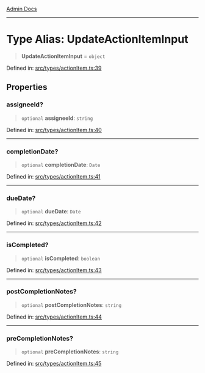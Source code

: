 [Admin Docs](/)

***

# Type Alias: UpdateActionItemInput

> **UpdateActionItemInput** = `object`

Defined in: [src/types/actionItem.ts:39](https://github.com/PalisadoesFoundation/talawa-admin/blob/main/src/types/actionItem.ts#L39)

## Properties

### assigneeId?

> `optional` **assigneeId**: `string`

Defined in: [src/types/actionItem.ts:40](https://github.com/PalisadoesFoundation/talawa-admin/blob/main/src/types/actionItem.ts#L40)

***

### completionDate?

> `optional` **completionDate**: `Date`

Defined in: [src/types/actionItem.ts:41](https://github.com/PalisadoesFoundation/talawa-admin/blob/main/src/types/actionItem.ts#L41)

***

### dueDate?

> `optional` **dueDate**: `Date`

Defined in: [src/types/actionItem.ts:42](https://github.com/PalisadoesFoundation/talawa-admin/blob/main/src/types/actionItem.ts#L42)

***

### isCompleted?

> `optional` **isCompleted**: `boolean`

Defined in: [src/types/actionItem.ts:43](https://github.com/PalisadoesFoundation/talawa-admin/blob/main/src/types/actionItem.ts#L43)

***

### postCompletionNotes?

> `optional` **postCompletionNotes**: `string`

Defined in: [src/types/actionItem.ts:44](https://github.com/PalisadoesFoundation/talawa-admin/blob/main/src/types/actionItem.ts#L44)

***

### preCompletionNotes?

> `optional` **preCompletionNotes**: `string`

Defined in: [src/types/actionItem.ts:45](https://github.com/PalisadoesFoundation/talawa-admin/blob/main/src/types/actionItem.ts#L45)

